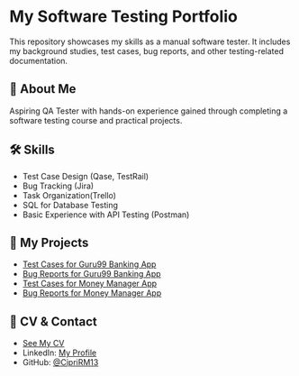 # My Software Testing Portfolio
This repository showcases my skills as a manual software tester. It includes my background studies, test cases, bug reports, and other testing-related documentation.
## 📌 About Me
Aspiring QA Tester with hands-on experience gained through completing a software testing course and practical projects.

## 🛠 Skills
- Test Case Design (Qase, TestRail)
- Bug Tracking (Jira)
- Task Organization(Trello)
- SQL for Database Testing
- Basic Experience with API Testing (Postman)


## 📂 My Projects
- [Test Cases for Guru99 Banking App](./Project-1(Guru99%20Banking%20App)/Test%20Cases/)
- [Bug Reports for Guru99 Banking App](./Project-1(Guru99%20Banking%20App)/Bug%20Reports/)
- [Test Cases for Money Manager App](./Project-2(Money%20Manager%20App)/Test%20Cases/)
- [Bug Reports for Money Manager App](./Project-2(Money%20Manager%20App)/Bug%20Reports/)
  
## 📄 CV & Contact
- [See My CV](./(My%20Resume)/)
- LinkedIn: [My Profile](https://www.linkedin.com/in/yourprofile)
- GitHub: [@CipriRM13](https://github.com/CipriRM13)
